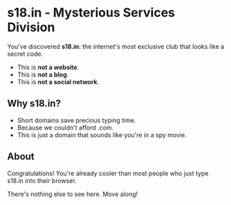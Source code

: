 # s18.in - Mysterious Services Division

You've discovered **s18.in**: the internet's most exclusive club that looks like a secret code.

- This is **not a website**.
- This is **not a blog**.
- This is **not a social network**.

## Why s18.in?

- Short domains save precious typing time.
- Because we couldn't afford .com.
- This is just a domain that sounds like you're in a spy movie.

## About

Congratulations! You're already cooler than most people who just type s18.in into their browser.

There's nothing else to see here. Move along!